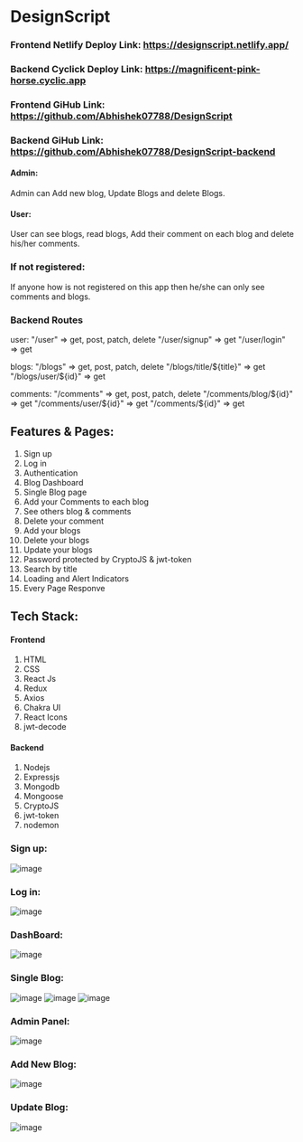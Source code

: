 # DesignScript

### Frontend Netlify Deploy Link: https://designscript.netlify.app/
### Backend Cyclick Deploy Link: https://magnificent-pink-horse.cyclic.app
### Frontend GiHub Link: https://github.com/Abhishek07788/DesignScript
### Backend GiHub Link: https://github.com/Abhishek07788/DesignScript-backend

#### Admin:
Admin can Add new blog, Update Blogs and delete Blogs. 
#### User:
User can see blogs, read blogs, Add their comment on each blog and delete his/her comments.
### If not registered:
If anyone how is not registered on this app then he/she can only see comments and blogs.

### Backend Routes
user:
"/user" => get, post, patch, delete
"/user/signup"  => get
"/user/login"  => get

blogs:
"/blogs" => get, post, patch, delete
"/blogs/title/${title}"  => get
"/blogs/user/${id}"  => get

comments:
"/comments" => get, post, patch, delete
"/comments/blog/${id}"  => get
"/comments/user/${id}"  => get
"/comments/${id}"  => get


## Features & Pages:
1. Sign up
2. Log in
3. Authentication
4. Blog Dashboard 
3. Single Blog page
4. Add your Comments to each blog 
5. See others blog & comments
6. Delete your comment
7. Add your blogs
8. Delete your blogs
9. Update your blogs
10. Password protected by CryptoJS & jwt-token
11. Search by title
12. Loading and Alert Indicators 
13. Every Page Responve 

## Tech Stack:
#### Frontend
1. HTML
2. CSS
3. React Js
4. Redux
5. Axios
6. Chakra UI
7. React Icons
8. jwt-decode

#### Backend
1. Nodejs
2. Expressjs
3. Mongodb
4. Mongoose
5. CryptoJS
6. jwt-token
7. nodemon


### Sign up:
![image](https://user-images.githubusercontent.com/104199818/229425881-cbd0c2b6-27c3-480a-b18b-776cdff3949d.png)

### Log in:
![image](https://user-images.githubusercontent.com/104199818/229425943-dc8cdbae-1d96-4a90-97e2-e2ac59056ff7.png)

### DashBoard:
![image](https://user-images.githubusercontent.com/104199818/229426119-7cebfff7-87aa-49b1-8c68-636df6cfee40.png)

### Single Blog:
![image](https://user-images.githubusercontent.com/104199818/229426251-8643507a-e332-4d54-905a-446b7062ba3c.png)
![image](https://user-images.githubusercontent.com/104199818/229426350-ba35e970-082a-4443-92f0-2757b5d27f2a.png)
![image](https://user-images.githubusercontent.com/104199818/229426409-b58d3adc-539c-4a50-90a1-76c8ca180564.png)

### Admin Panel:
![image](https://user-images.githubusercontent.com/104199818/229426521-b52ef8ec-4fd8-4ef2-a1bb-254ca6ca2504.png)

### Add New Blog:
![image](https://user-images.githubusercontent.com/104199818/229426593-56b7b51b-2b63-4b78-aee4-276825b86db4.png)

### Update Blog:
![image](https://user-images.githubusercontent.com/104199818/229426648-1274ab5b-273d-4910-aaf0-aac712b2219a.png)








